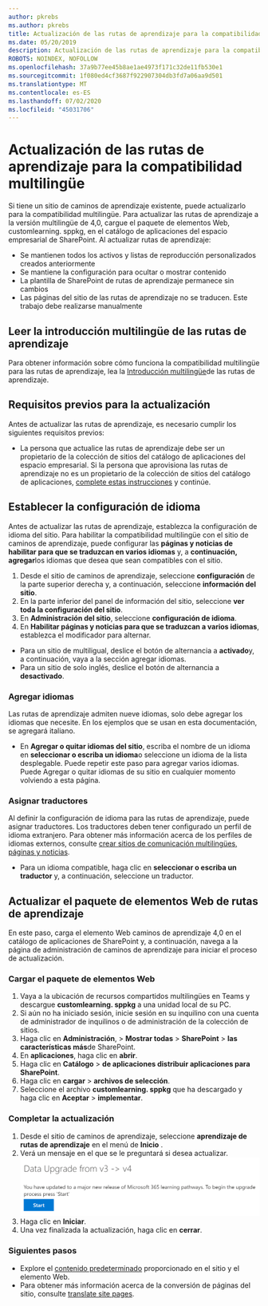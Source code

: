 ```yaml
---
author: pkrebs
ms.author: pkrebs
title: Actualización de las rutas de aprendizaje para la compatibilidad multilingüe
ms.date: 05/20/2019
description: Actualización de las rutas de aprendizaje para la compatibilidad multilingüe
ROBOTS: NOINDEX, NOFOLLOW
ms.openlocfilehash: 37a9b77ee45b8ae1ae4973f171c32de11fb530e1
ms.sourcegitcommit: 1f080ed4cf3687f922907304db3fd7a06aa9d501
ms.translationtype: MT
ms.contentlocale: es-ES
ms.lasthandoff: 07/02/2020
ms.locfileid: "45031706"
---
```

# <a name="update-learning-pathways-for-multilingual-support"></a>Actualización de las rutas de aprendizaje para la compatibilidad multilingüe
Si tiene un sitio de caminos de aprendizaje existente, puede actualizarlo para la compatibilidad multilingüe. Para actualizar las rutas de aprendizaje a la versión multilingüe de 4,0, cargue el paquete de elementos Web, customlearning. sppkg, en el catálogo de aplicaciones del espacio empresarial de SharePoint. Al actualizar rutas de aprendizaje:  

- Se mantienen todos los activos y listas de reproducción personalizados creados anteriormente
- Se mantiene la configuración para ocultar o mostrar contenido
- La plantilla de SharePoint de rutas de aprendizaje permanece sin cambios
- Las páginas del sitio de las rutas de aprendizaje no se traducen. Este trabajo debe realizarse manualmente

## <a name="read-the-learning-pathways-multilingual-overview"></a>Leer la introducción multilingüe de las rutas de aprendizaje
Para obtener información sobre cómo funciona la compatibilidad multilingüe para las rutas de aprendizaje, lea la [Introducción multilingüe](custom_overview_ml.md)de las rutas de aprendizaje. 

## <a name="prerequisites-to-update"></a>Requisitos previos para la actualización
Antes de actualizar las rutas de aprendizaje, es necesario cumplir los siguientes requisitos previos:
- La persona que actualice las rutas de aprendizaje debe ser un propietario de la colección de sitios del catálogo de aplicaciones del espacio empresarial. Si la persona que aprovisiona las rutas de aprendizaje no es un propietario de la colección de sitios del catálogo de aplicaciones, [complete estas instrucciones](addappadmin.md) y continúe. 

## <a name="set-language-settings"></a>Establecer la configuración de idioma 
Antes de actualizar las rutas de aprendizaje, establezca la configuración de idioma del sitio. Para habilitar la compatibilidad multilingüe con el sitio de caminos de aprendizaje, puede configurar las **páginas y noticias de habilitar para que se traduzcan en varios idiomas** y, a **continuación, agregar**los idiomas que desea que sean compatibles con el sitio.
1.  Desde el sitio de caminos de aprendizaje, seleccione **configuración** de la parte superior derecha y, a continuación, seleccione **información del sitio**.
2.  En la parte inferior del panel de información del sitio, seleccione **ver toda la configuración del sitio**.
3.  En **Administración del sitio**, seleccione **configuración de idioma**.
4.  En **Habilitar páginas y noticias para que se traduzcan a varios idiomas**, establezca el modificador para alternar. 
- Para un sitio de multiligual, deslice el botón de alternancia a **activado**y, a continuación, vaya a la sección agregar idiomas. 
- Para un sitio de solo inglés, deslice el botón de alternancia a **desactivado**.

### <a name="add-languages"></a>Agregar idiomas
Las rutas de aprendizaje admiten nueve idiomas, solo debe agregar los idiomas que necesite. En los ejemplos que se usan en esta documentación, se agregará italiano. 
- En **Agregar o quitar idiomas del sitio**, escriba el nombre de un idioma en **seleccionar o escriba un idioma**o seleccione un idioma de la lista desplegable. Puede repetir este paso para agregar varios idiomas. Puede Agregar o quitar idiomas de su sitio en cualquier momento volviendo a esta página.
 
### <a name="assign-translators"></a>Asignar traductores
Al definir la configuración de idioma para las rutas de aprendizaje, puede asignar traductores. Los traductores deben tener configurado un perfil de idioma extranjero. Para obtener más información acerca de los perfiles de idiomas externos, consulte [crear sitios de comunicación multilingües, páginas y noticias](https://support.office.com/article/2bb7d610-5453-41c6-a0e8-6f40b3ed750c).  
- Para un idioma compatible, haga clic en **seleccionar o escriba un traductor** y, a continuación, seleccione un traductor. 

## <a name="update-the-learning-pathways-web-part-package"></a>Actualizar el paquete de elementos Web de rutas de aprendizaje
En este paso, carga el elemento Web caminos de aprendizaje 4,0 en el catálogo de aplicaciones de SharePoint y, a continuación, navega a la página de administración de caminos de aprendizaje para iniciar el proceso de actualización.

### <a name="upload-the-web-part-package"></a>Cargar el paquete de elementos Web
1.  Vaya a la ubicación de recursos compartidos multilingües en Teams y descargue **customlearning. sppkg** a una unidad local de su PC. 
2.  Si aún no ha iniciado sesión, inicie sesión en su inquilino con una cuenta de administrador de inquilinos o de administración de la colección de sitios. 
3.  Haga clic en **Administración**,  >  **Mostrar todas**  >  **SharePoint**  >  **las características más**de SharePoint. 
4.  En **aplicaciones**, haga clic en **abrir**. 
5.  Haga clic en **Catálogo**  >  **de aplicaciones distribuir aplicaciones para SharePoint**. 
6.  Haga clic en **cargar**  >  **archivos de selección**. 
7.  Seleccione el archivo **customlearning. sppkg** que ha descargado y haga clic en **Aceptar**  >  **implementar**. 

### <a name="complete-the-update"></a>Completar la actualización
1.  Desde el sitio de caminos de aprendizaje, seleccione **aprendizaje de rutas de aprendizaje** en el menú de **Inicio** . 
2.  Verá un mensaje en el que se le preguntará si desea actualizar. 
![custom_update_adminprompt_ml.png](media/custom_update_adminprompt_ml.png)
3.  Haga clic en **Iniciar**. 
4. Una vez finalizada la actualización, haga clic en **cerrar**. 

### <a name="next-steps"></a>Siguientes pasos
- Explore el [contenido predeterminado](custom_exploresite.md) proporcionado en el sitio y el elemento Web.
- Para obtener más información acerca de la conversión de páginas del sitio, consulte [translate site pages](custom_translate_page_ml.md). 

